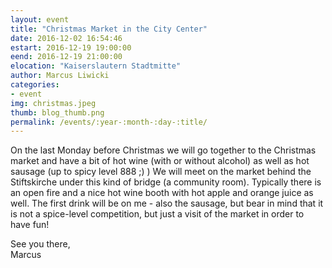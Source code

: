 ```yaml
---
layout: event
title: "Christmas Market in the City Center"
date: 2016-12-02 16:54:46
estart: 2016-12-19 19:00:00
eend: 2016-12-19 21:00:00
elocation: "Kaiserslautern Stadtmitte"
author: Marcus Liwicki
categories:
- event
img: christmas.jpeg
thumb: blog_thumb.png
permalink: /events/:year-:month-:day-:title/
---
```


On the last Monday before Christmas we will go together to the Christmas market and have a bit of hot wine (with or without alcohol) as well as hot sausage (up to spicy level 888 ;) ) We will meet on the market behind the Stiftskirche under this kind of bridge (a community room). Typically there is an open fire and a nice hot wine booth with hot apple and orange juice as well. The first drink will be on me - also the sausage, but bear in mind that it is not a spice-level competition, but just a visit of the market in order to have fun!

See you there, <br>
Marcus

